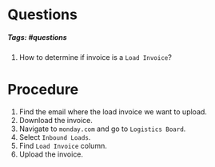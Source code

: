 # Questions
##### Tags: #questions 
1. How to determine if invoice is a `Load Invoice`?
# Procedure
1. Find the email where the load invoice we want to upload.
2. Download the invoice.
3. Navigate to `monday.com` and go to `Logistics Board`.
4. Select `Inbound Loads`.
5. Find `Load Invoice` column.
6. Upload the invoice.